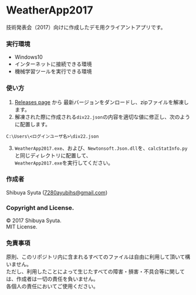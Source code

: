 # WeatherApp2017
技術発表会（2017）向けに作成したデモ用クライアントアプリです。

### 実行環境
* Windows10
* インターネットに接続できる環境
* 機械学習ツールを実行できる環境

### 使い方
1. [Releases page](../../releases) から
最新バージョンをダンロードし、zipファイルを解凍します。
2. 解凍された際に作成される```div22.json```の内容を適切な値に修正し、次のように配置します。
```
C:\Users\<ログインユーザ名>\div22.json
```
3. ```WeatherApp2017.exe```、および、```Newtonsoft.Json.dll```を、```calcStatInfo.py```と同じディレクトリに配置して、   
```WeatherApp2017.exe```を実行してください。

### 作成者
Shibuya Syuta (7280ayubihs@gmail.com)

### Copyright and License.
© 2017 Shibuya Syuta.  
MIT License.

### 免責事項
原則、このリポジトリ内に含まれるすべてのファイルは自由に利用して頂いて構いません。   
ただし、利用したことによって生じたすべての障害・損害・不具合等に関しては、作成者は一切の責任を負いません。   
各個人の責任においてご使用ください。
